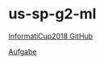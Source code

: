 # us-sp-g2-ml
[InformatiCup2018 GitHub](https://github.com/InformatiCup/InformatiCup2018)

[Aufgabe](https://gi.de/fileadmin/GI/Hauptseite/Aktuelles/Wettbewerbe/InformatiCup/Intellitank.pdf)
